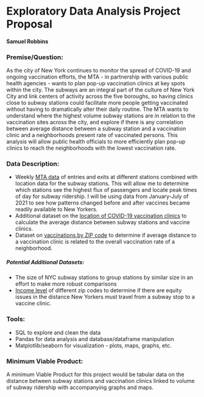 # Exploratory Data Analysis Project Proposal
#### Samuel Robbins

### Premise/Question:
As the city of New York continues to monitor the spread of COVID-19 and ongoing vaccination efforts, the MTA - in partnership with various public health agencies - wants to plan pop-up vaccination clinics at key spots within the city. The subways are an integral part of the culture of New York City and link centers of activity across the five boroughs, so having clinics close to subway stations could facilitate more people getting vaccinated without having to dramatically alter their daily routine. The MTA wants to understand where the highest volume subway stations are in relation to the vaccination sites across the city, and explore if there is any correlation between average distance between a subway station and a vaccination clinic and a neighborhoods present rate of vaccinated persons. This analysis will allow public health officials to more efficiently plan pop-up clinics to reach the neighborhoods with the lowest vaccination rate.

### Data Description:
- Weekly [MTA data](http://web.mta.info/developers/turnstile.html) of entries and exits at different stations combined with location data for the subway stations. This will allow me to determine which stations see the highest flux of passengers and locate peak times of day for subway ridership. I will be using data from January-July of 2021 to see how patterns changed before and after vaccines became readily available to New Yorkers. 
- Additional dataset on the [location of COVID-19 vaccination clinics](https://vaccinefinder.nyc.gov/locations)  to calculate the average distance between subway stations and vaccine clinics.
- Dataset on [vaccinations by ZIP code](https://www1.nyc.gov/site/doh/covid/covid-19-data-vaccines.page#byzip) to determine if average distance to a vaccination clinic is related to the overall vaccination rate of a neighborhood.

##### Potential Additional Datasets:
- The size of NYC subway stations to group stations by similar size in an effort to make more robust comparisons
- [Income level](https://data.cccnewyork.org/data/map/66/median-incomes#66/39/6/107/62/a/a) of different zip codes to determine if there are equity issues in the distance New Yorkers must travel from a subway stop to a vaccine clinic.

### Tools:
- SQL to explore and clean the data
- Pandas for data analysis and database/dataframe manipulation
- Matplotlib/seaborn for visualization - plots, maps, graphs, etc.

### Minimum Viable Product:
A minimum Viable Product for this project would be tabular data on the distance between subway stations and vaccination clinics linked to volume of subway ridership with accompanying graphs and maps.
